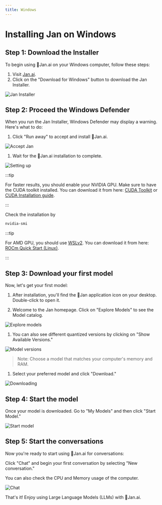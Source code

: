 ```yaml
---
title: Windows
---
```


# Installing Jan on Windows

## Step 1: Download the Installer
To begin using 👋Jan.ai on your Windows computer, follow these steps:

1. Visit [Jan.ai](https://jan.ai/).
2. Click on the "Download for Windows" button to download the Jan Installer.

![Jan Installer](../img/jan-download.png)

## Step 2: Proceed the Windows Defender

When you run the Jan Installer, Windows Defender may display a warning. Here's what to do:

1. Click "Run away" to accept and install 👋Jan.ai.

![Accept Jan](../img/window-defender.png)

1. Wait for the 👋Jan.ai installation to complete.

![Setting up](../img/set-up.png)

:::tip

For faster results, you should enable your NVIDIA GPU. Make sure to have the CUDA toolkit installed. You can download it from here: [CUDA Toolkit](https://developer.nvidia.com/cuda-downloads) or [CUDA Installation guide](https://docs.nvidia.com/cuda/cuda-installation-guide-microsoft-windows/index.html#verify-you-have-a-cuda-capable-gpu).

:::

Check the installation by

```bash
nvidia-smi
```
:::tip

For AMD GPU, you should use [WSLv2](https://learn.microsoft.com/en-us/windows/wsl/install). You can download it from here: [ROCm Quick Start (Linux)](https://rocm.docs.amd.com/en/latest/deploy/linux/quick_start.html).

:::

## Step 3: Download your first model
Now, let's get your first model:

1. After installation, you'll find the 👋Jan application icon on your desktop. Double-click to open it.

2. Welcome to the Jan homepage. Click on "Explore Models" to see the Model catalog.

![Explore models](../img/explore-model.png)

1. You can also see different quantized versions by clicking on "Show Available Versions."

![Model versions](../img/model-version.png)

> Note: Choose a model that matches your computer's memory and RAM.

1. Select your preferred model and click "Download."

![Downloading](../img/downloading.png)

## Step 4: Start the model
Once your model is downloaded. Go to "My Models" and then click "Start Model."

![Start model](../img/start-model.png)

## Step 5: Start the conversations
Now you're ready to start using 👋Jan.ai for conversations:

Click "Chat" and begin your first conversation by selecting "New conversation."

You can also check the CPU and Memory usage of the computer.

![Chat](../img/chat.png)

That's it! Enjoy using Large Language Models (LLMs) with 👋Jan.ai.